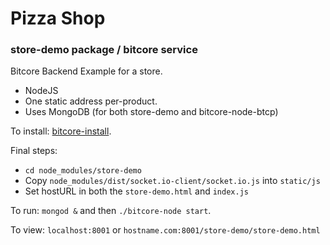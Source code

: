 # Pizza Shop 
### store-demo package / bitcore service

Bitcore Backend Example for a store.

- NodeJS
- One static address per-product.
- Uses MongoDB (for both store-demo and bitcore-node-btcp)

To install: [bitcore-install](https://github.com/BTCPrivate/bitcore-install).

Final steps:
- `cd node_modules/store-demo`
- Copy `node_modules/dist/socket.io-client/socket.io.js` into `static/js`
- Set hostURL in both the `store-demo.html` and `index.js`

To run: `mongod &` and then `./bitcore-node start`.

To view: `localhost:8001` or `hostname.com:8001/store-demo/store-demo.html`
